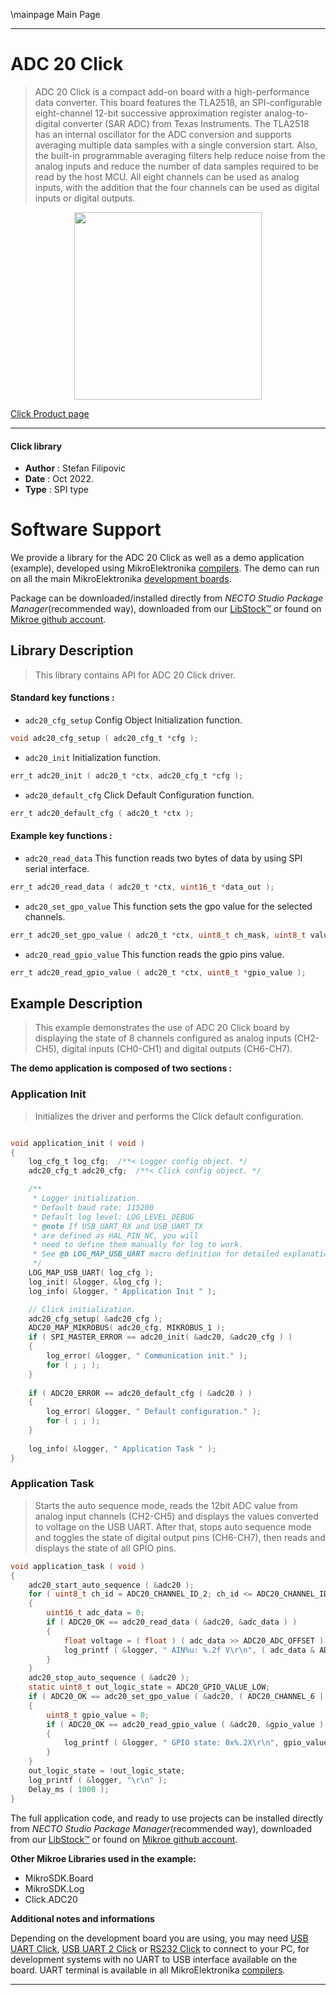 \mainpage Main Page

---
# ADC 20 Click

> ADC 20 Click is a compact add-on board with a high-performance data converter. This board features the TLA2518, an SPI-configurable eight-channel 12-bit successive approximation register analog-to-digital converter (SAR ADC) from Texas Instruments. The TLA2518 has an internal oscillator for the ADC conversion and supports averaging multiple data samples with a single conversion start. Also, the built-in programmable averaging filters help reduce noise from the analog inputs and reduce the number of data samples required to be read by the host MCU. All eight channels can be used as analog inputs, with the addition that the four channels can be used as digital inputs or digital outputs.

<p align="center">
  <img src="https://download.mikroe.com/images/click_for_ide/adc20_click.png" height=300px>
</p>

[Click Product page](https://www.mikroe.com/adc-20-click)

---


#### Click library

- **Author**        : Stefan Filipovic
- **Date**          : Oct 2022.
- **Type**          : SPI type


# Software Support

We provide a library for the ADC 20 Click
as well as a demo application (example), developed using MikroElektronika
[compilers](https://www.mikroe.com/necto-studio).
The demo can run on all the main MikroElektronika [development boards](https://www.mikroe.com/development-boards).

Package can be downloaded/installed directly from *NECTO Studio Package Manager*(recommended way), downloaded from our [LibStock&trade;](https://libstock.mikroe.com) or found on [Mikroe github account](https://github.com/MikroElektronika/mikrosdk_click_v2/tree/master/clicks).

## Library Description

> This library contains API for ADC 20 Click driver.

#### Standard key functions :

- `adc20_cfg_setup` Config Object Initialization function.
```c
void adc20_cfg_setup ( adc20_cfg_t *cfg );
```

- `adc20_init` Initialization function.
```c
err_t adc20_init ( adc20_t *ctx, adc20_cfg_t *cfg );
```

- `adc20_default_cfg` Click Default Configuration function.
```c
err_t adc20_default_cfg ( adc20_t *ctx );
```

#### Example key functions :

- `adc20_read_data` This function reads two bytes of data by using SPI serial interface.
```c
err_t adc20_read_data ( adc20_t *ctx, uint16_t *data_out );
```

- `adc20_set_gpo_value` This function sets the gpo value for the selected channels.
```c
err_t adc20_set_gpo_value ( adc20_t *ctx, uint8_t ch_mask, uint8_t value );
```

- `adc20_read_gpio_value` This function reads the gpio pins value.
```c
err_t adc20_read_gpio_value ( adc20_t *ctx, uint8_t *gpio_value );
```

## Example Description

> This example demonstrates the use of ADC 20 Click board by displaying the state of 8 channels
configured as analog inputs (CH2-CH5), digital inputs (CH0-CH1) and digital outputs (CH6-CH7).

**The demo application is composed of two sections :**

### Application Init

> Initializes the driver and performs the Click default configuration.

```c

void application_init ( void )
{
    log_cfg_t log_cfg;  /**< Logger config object. */
    adc20_cfg_t adc20_cfg;  /**< Click config object. */

    /** 
     * Logger initialization.
     * Default baud rate: 115200
     * Default log level: LOG_LEVEL_DEBUG
     * @note If USB_UART_RX and USB_UART_TX 
     * are defined as HAL_PIN_NC, you will 
     * need to define them manually for log to work. 
     * See @b LOG_MAP_USB_UART macro definition for detailed explanation.
     */
    LOG_MAP_USB_UART( log_cfg );
    log_init( &logger, &log_cfg );
    log_info( &logger, " Application Init " );

    // Click initialization.
    adc20_cfg_setup( &adc20_cfg );
    ADC20_MAP_MIKROBUS( adc20_cfg, MIKROBUS_1 );
    if ( SPI_MASTER_ERROR == adc20_init( &adc20, &adc20_cfg ) )
    {
        log_error( &logger, " Communication init." );
        for ( ; ; );
    }
    
    if ( ADC20_ERROR == adc20_default_cfg ( &adc20 ) )
    {
        log_error( &logger, " Default configuration." );
        for ( ; ; );
    }
    
    log_info( &logger, " Application Task " );
}

```

### Application Task

> Starts the auto sequence mode, reads the 12bit ADC value from analog input channels (CH2-CH5) and
displays the values converted to voltage on the USB UART. After that, stops auto sequence mode and
toggles the state of digital output pins (CH6-CH7), then reads and displays the state of all GPIO pins.

```c
void application_task ( void )
{
    adc20_start_auto_sequence ( &adc20 );
    for ( uint8_t ch_id = ADC20_CHANNEL_ID_2; ch_id <= ADC20_CHANNEL_ID_5; ch_id++ )
    {
        uint16_t adc_data = 0;
        if ( ADC20_OK == adc20_read_data ( &adc20, &adc_data ) )
        {
            float voltage = ( float ) ( adc_data >> ADC20_ADC_OFFSET ) / ADC20_RES_12BIT * ADC20_VREF_3V3;
            log_printf ( &logger, " AIN%u: %.2f V\r\n", ( adc_data & ADC20_CHANNEL_ID_MASK ), voltage );
        }
    }
    adc20_stop_auto_sequence ( &adc20 );
    static uint8_t out_logic_state = ADC20_GPIO_VALUE_LOW;
    if ( ADC20_OK == adc20_set_gpo_value ( &adc20, ( ADC20_CHANNEL_6 | ADC20_CHANNEL_7 ), out_logic_state ) )
    {
        uint8_t gpio_value = 0;
        if ( ADC20_OK == adc20_read_gpio_value ( &adc20, &gpio_value ) )
        {
            log_printf ( &logger, " GPIO state: 0x%.2X\r\n", gpio_value );
        }
    }
    out_logic_state = !out_logic_state;
    log_printf ( &logger, "\r\n" );
    Delay_ms ( 1000 );
}
```

The full application code, and ready to use projects can be installed directly from *NECTO Studio Package Manager*(recommended way), downloaded from our [LibStock&trade;](https://libstock.mikroe.com) or found on [Mikroe github account](https://github.com/MikroElektronika/mikrosdk_click_v2/tree/master/clicks).

**Other Mikroe Libraries used in the example:**

- MikroSDK.Board
- MikroSDK.Log
- Click.ADC20

**Additional notes and informations**

Depending on the development board you are using, you may need
[USB UART Click](https://www.mikroe.com/usb-uart-click),
[USB UART 2 Click](https://www.mikroe.com/usb-uart-2-click) or
[RS232 Click](https://www.mikroe.com/rs232-click) to connect to your PC, for
development systems with no UART to USB interface available on the board. UART
terminal is available in all MikroElektronika
[compilers](https://shop.mikroe.com/compilers).

---

